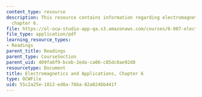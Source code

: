 ```yaml
---
content_type: resource
description: This resource contains information regarding electromagnetics and applications,
  chapter 6.
file: https://ol-ocw-studio-app-qa.s3.amazonaws.com/courses/6-007-electromagnetic-energy-from-motors-to-lasers-spring-2011/55c2a25e1012ed8a76ba82a024bb441f_MIT6_007S11_actuators.pdf
file_type: application/pdf
learning_resource_types:
- Readings
parent_title: Readings
parent_type: CourseSection
parent_uid: 409fa6f9-bceb-2eda-ca06-c85dc0ae92d8
resourcetype: Document
title: Electromagnetics and Applications, Chapter 6
type: OCWFile
uid: 55c2a25e-1012-ed8a-76ba-82a024bb441f
---
```

